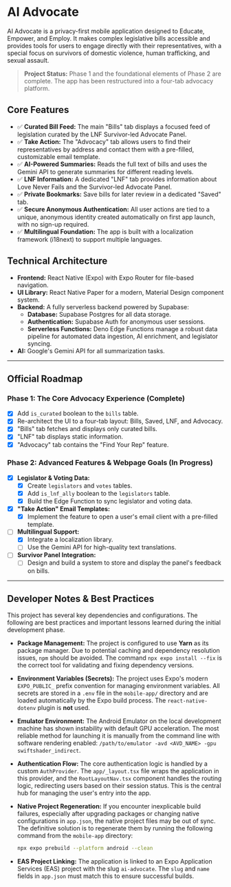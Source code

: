 # AI Advocate

AI Advocate is a privacy-first mobile application designed to Educate, Empower, and Employ. It makes complex legislative bills accessible and provides tools for users to engage directly with their representatives, with a special focus on survivors of domestic violence, human trafficking, and sexual assault.

> **Project Status:** Phase 1 and the foundational elements of Phase 2 are complete. The app has been restructured into a four-tab advocacy platform.

## Core Features

-   ✅ **Curated Bill Feed:** The main "Bills" tab displays a focused feed of legislation curated by the LNF Survivor-led Advocate Panel.
-   ✅ **Take Action:** The "Advocacy" tab allows users to find their representatives by address and contact them with a pre-filled, customizable email template.
-   ✅ **AI-Powered Summaries:** Reads the full text of bills and uses the Gemini API to generate summaries for different reading levels.
-   ✅ **LNF Information:** A dedicated "LNF" tab provides information about Love Never Fails and the Survivor-led Advocate Panel.
-   ✅ **Private Bookmarks:** Save bills for later review in a dedicated "Saved" tab.
-   ✅ **Secure Anonymous Authentication:** All user actions are tied to a unique, anonymous identity created automatically on first app launch, with no sign-up required.
-   ✅ **Multilingual Foundation:** The app is built with a localization framework (i18next) to support multiple languages.

## Technical Architecture

-   **Frontend:** React Native (Expo) with Expo Router for file-based navigation.
-   **UI Library:** React Native Paper for a modern, Material Design component system.
-   **Backend:** A fully serverless backend powered by Supabase:
    -   **Database:** Supabase Postgres for all data storage.
    -   **Authentication:** Supabase Auth for anonymous user sessions.
    -   **Serverless Functions:** Deno Edge Functions manage a robust data pipeline for automated data ingestion, AI enrichment, and legislator syncing.
-   **AI:** Google's Gemini API for all summarization tasks.

---

## Official Roadmap

### Phase 1: The Core Advocacy Experience (Complete)
-   [x] Add `is_curated` boolean to the `bills` table.
-   [x] Re-architect the UI to a four-tab layout: Bills, Saved, LNF, and Advocacy.
-   [x] "Bills" tab fetches and displays only curated bills.
-   [x] "LNF" tab displays static information.
-   [x] "Advocacy" tab contains the "Find Your Rep" feature.

### Phase 2: Advanced Features & Webpage Goals (In Progress)
-   [x] **Legislator & Voting Data:**
    -   [x] Create `legislators` and `votes` tables.
    -   [x] Add `is_lnf_ally` boolean to the `legislators` table.
    -   [x] Build the Edge Function to sync legislator and voting data.
-   [x] **"Take Action" Email Templates:**
    -   [x] Implement the feature to open a user's email client with a pre-filled template.
-   [ ] **Multilingual Support:**
    -   [x] Integrate a localization library.
    -   [ ] Use the Gemini API for high-quality text translations.
-   [ ] **Survivor Panel Integration:**
    -   [ ] Design and build a system to store and display the panel's feedback on bills.

---

## Developer Notes & Best Practices

This project has several key dependencies and configurations. The following are best practices and important lessons learned during the initial development phase.

*   **Package Management:** The project is configured to use **Yarn** as its package manager. Due to potential caching and dependency resolution issues, `npm` should be avoided. The command `npx expo install --fix` is the correct tool for validating and fixing dependency versions.

*   **Environment Variables (Secrets):** The project uses Expo's modern `EXPO_PUBLIC_` prefix convention for managing environment variables. All secrets are stored in a `.env` file in the `mobile-app/` directory and are loaded automatically by the Expo build process. The `react-native-dotenv` plugin is **not** used.

*   **Emulator Environment:** The Android Emulator on the local development machine has shown instability with default GPU acceleration. The most reliable method for launching it is manually from the command line with software rendering enabled: `/path/to/emulator -avd <AVD_NAME> -gpu swiftshader_indirect`.

*   **Authentication Flow:** The core authentication logic is handled by a custom `AuthProvider`. The `app/_layout.tsx` file wraps the application in this provider, and the `RootLayoutNav.tsx` component handles the routing logic, redirecting users based on their session status. This is the central hub for managing the user's entry into the app.

*   **Native Project Regeneration:** If you encounter inexplicable build failures, especially after upgrading packages or changing native configurations in `app.json`, the native project files may be out of sync. The definitive solution is to regenerate them by running the following command from the `mobile-app` directory:
    ```bash
    npx expo prebuild --platform android --clean
    ```

*   **EAS Project Linking:** The application is linked to an Expo Application Services (EAS) project with the slug `ai-advocate`. The `slug` and `name` fields in `app.json` must match this to ensure successful builds.